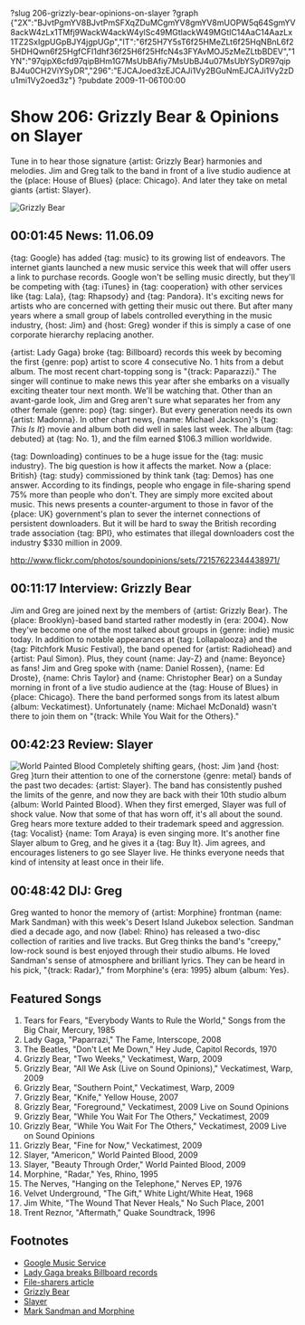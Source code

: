 ?slug 206-grizzly-bear-opinions-on-slayer
?graph {"2X":"BJvtPgmYV8BJvtPmSFXqZDuMCgmYV8gmYV8mUOPW5q64SgmYV8ackW4zLx1TMfj9WackW4ackW4ylSc49MGtlackW49MGtlC14AaC14AazLx1TZ2SxIgpUGpBJY4jgpUGp","IT":"6f25H7Y5sT6f25HMeZLt6f25HqNBnL6f25HDHQwn6f25HgfCFI1dhf36f25H6f25HfcN4s3FYAvMOJ5zMeZLtbBDEV","1YN":"97qipX6cfd97qipBHm1G7MsUbBAfiy7MsUbBJ4u07MsUbYSyDR97qipBJ4u0CH2ViYSyDR","296":"EJCAJoed3zEJCAJi1Vy2BGuNmEJCAJi1Vy2zDu1mi1Vy2oed3z"}
?pubdate 2009-11-06T00:00

# Show 206: Grizzly Bear & Opinions on Slayer
Tune in to hear those signature {artist: Grizzly Bear} harmonies and melodies. Jim and Greg talk to the band in front of a live studio audience at the {place: House of Blues} {place: Chicago}. And later they take on metal giants {artist: Slayer}.

![Grizzly Bear](https://static.soundopinions.org/images/2009/grizzlybear1.jpg)

## 00:01:45 News: 11.06.09
{tag: Google} has added {tag: music} to its growing list of endeavors. The internet giants launched a new music service this week that will offer users a link to purchase records. Google won't be selling music directly, but they'll be competing with {tag: iTunes} in {tag: cooperation} with other services like {tag: Lala}, {tag: Rhapsody} and {tag: Pandora}. It's exciting news for artists who are concerned with getting their music out there. But after many years where a small group of labels controlled everything in the music industry, {host: Jim} and {host: Greg} wonder if this is simply a case of one corporate hierarchy replacing another.

{artist: Lady Gaga} broke {tag: Billboard} records this week by becoming the first {genre: pop} artist to score 4 consecutive No. 1 hits from a debut album. The most recent chart-topping song is "{track: Paparazzi}." The singer will continue to make news this year after she embarks on a visually exciting theater tour next month. We'll be watching that. Other than an avant-garde look, Jim and Greg aren't sure what separates her from any other female {genre: pop} {tag: singer}. But every generation needs its own {artist: Madonna}. In other chart news, {name: Michael Jackson}'s {tag: *This Is It*} movie and album both did well in sales last week. The album {tag: debuted} at {tag: No. 1}, and the film earned $106.3 million worldwide.

{tag: Downloading} continues to be a huge issue for the {tag: music industry}. The big question is how it affects the market. Now a {place: British} {tag: study} commissioned by think tank {tag: Demos} has one answer. According to its findings, people who engage in file-sharing spend 75% more than people who don't. They are simply more excited about music. This news presents a counter-argument to those in favor of the {place: UK} government's plan to sever the internet connections of persistent downloaders. But it will be hard to sway the British recording trade association {tag: BPI}, who estimates that illegal downloaders cost the industry $330 million in 2009.

http://www.flickr.com/photos/soundopinions/sets/72157622344438971/

## 00:11:17 Interview: Grizzly Bear
Jim and Greg are joined next by the members of {artist: Grizzly Bear}. The {place: Brooklyn}-based band started rather modestly in {era: 2004}. Now they've become one of the most talked about groups in {genre: indie} music today. In addition to notable appearances at {tag: Lollapalooza} and the {tag: Pitchfork Music Festival}, the band opened for {artist: Radiohead} and {artist: Paul Simon}. Plus, they count {name: Jay-Z} and {name: Beyonce} as fans! Jim and Greg spoke with {name: Daniel Rossen}, {name: Ed Droste}, {name: Chris Taylor} and {name: Christopher Bear} on a Sunday morning in front of a live studio audience at the {tag: House of Blues} in {place: Chicago}. There the band performed songs from its latest album {album: Veckatimest}. Unfortunately {name: Michael McDonald} wasn't there to join them on "{track: While You Wait for the Others}."

## 00:42:23 Review: Slayer 
![World Painted Blood](https://static.soundopinions.org/assets/206/1YN0.jpg)
Completely shifting gears, {host: Jim }and {host: Greg }turn their attention to one of the cornerstone {genre: metal} bands of the past two decades: {artist: Slayer}. The band has consistently pushed the limits of the genre, and now they are back with their 10th studio album {album: World Painted Blood}. When they first emerged, Slayer was full of shock value. Now that some of that has worn off, it's all about the sound. Greg hears more texture added to their trademark speed and aggression. {tag: Vocalist} {name: Tom Araya} is even singing more. It's another fine Slayer album to Greg, and he gives it a {tag: Buy It}. Jim agrees, and encourages listeners to go see Slayer live. He thinks everyone needs that kind of intensity at least once in their life.

## 00:48:42 DIJ: Greg
Greg wanted to honor the memory of {artist: Morphine} frontman {name: Mark Sandman} with this week's Desert Island Jukebox selection. Sandman died a decade ago, and now {label: Rhino} has released a two-disc collection of rarities and live tracks. But Greg thinks the band's "creepy," low-rock sound is best enjoyed through their studio albums. He loved Sandman's sense of atmosphere and brilliant lyrics. They can be heard in his pick, "{track: Radar}," from Morphine's {era: 1995} album {album: Yes}.

## Featured Songs
1. Tears for Fears, "Everybody Wants to Rule the World," Songs from the Big Chair, Mercury, 1985
2. Lady Gaga, "Paparrazi," The Fame, Interscope, 2008
3. The Beatles, "Don't Let Me Down," Hey Jude, Capitol Records, 1970
4. Grizzly Bear, "Two Weeks," Veckatimest, Warp, 2009
5. Grizzly Bear, "All We Ask (Live on Sound Opinions)," Veckatimest, Warp, 2009 
6. Grizzly Bear, "Southern Point," Veckatimest, Warp, 2009
7. Grizzly Bear, "Knife," Yellow House, 2007
8. Grizzly Bear, "Foreground," Veckatimest, 2009 Live on Sound Opinions
9. Grizzly Bear, "While You Wait For The Others," Veckatimest, 2009
10. Grizzly Bear, "While You Wait For The Others," Veckatimest, 2009 Live on Sound Opinions
11. Grizzly Bear, "Fine for Now," Veckatimest, 2009
12. Slayer, "Americon," World Painted Blood, 2009
13. Slayer, "Beauty Through Order," World Painted Blood, 2009
14. Morphine, "Radar," Yes, Rhino, 1995
15. The Nerves, "Hanging on the Telephone," Nerves EP, 1976
16. Velvet Underground, "The Gift," White Light/White Heat, 1968
17. Jim White, "The Wound That Never Heals," No Such Place, 2001
18. Trent Reznor, "Aftermath," Quake Soundtrack, 1996

## Footnotes 
- [Google Music Service](http://techcrunch.com/2009/10/21/google-music-service-the-screenshots/)
- [Lady Gaga breaks Billboard records](http://www.billboard.com/articles/columns/chart-beat/266834/lady-gaga-billboard-chart-monster#/column/chartbeat/lady-gaga-billboard-chart-monster-1004032726.story0)
- [File-sharers article](http://news.bbc.co.uk/2/hi/technology/8337887.stm)
- [Grizzly Bear](http://grizzly-bear.net/)
- [Slayer](http://www.slayer.net/)
- [Mark Sandman and Morphine](http://www.huffingtonpost.com/tony-sachs/life-after-death-the-lega_b_225352.html)
